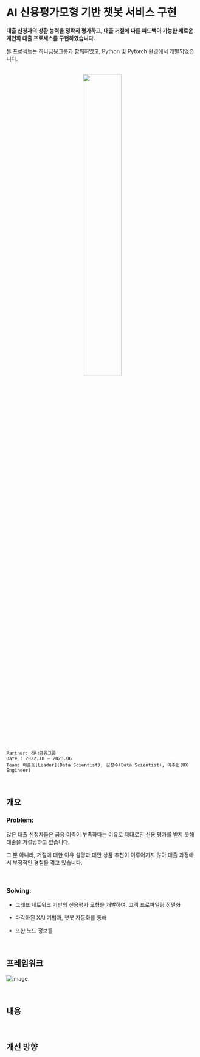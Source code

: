 # AI 신용평가모형 기반 챗봇 서비스 구현
**대출 신청자의 상환 능력을 정확히 평가하고, 대출 거절에 따른 피드백이 가능한 새로운 개인화 대출 프로세스를 구현하였습니다.**

본 프로젝트는 하나금융그룹과 함께하였고, Python 및 Pytorch 환경에서 개발되었습니다.

</br>

<div align="center">
    <img src="https://github.com/juunho/Completed_Projects/assets/81394769/3f73d167-d45c-489f-af4b-34932d02f8f7" width="45%">
</div>

~~~
Partner: 하나금융그룹
Date : 2022.10 ~ 2023.06
Team: 배준호[Leader](Data Scientist), 김성수(Data Scientist), 이주현(UX Engineer)
~~~

</br>


## 개요
### Problem:

많은 대출 신청자들은 금융 이력이 부족하다는 이유로 제대로된 신용 평가를 받지 못해 대출을 거절당하고 있습니다. </br>

그 뿐 아니라, 거절에 대한 이유 설명과 대안 상품 추천이 이루어지지 않아 대출 과정에서 부정적인 경험을 겪고 있습니다.

</br>

### Solving:
- 그래프 네트워크 기반의 신용평가 모형을 개발하여, 고객 프로파일링 정밀화

- 다각화된 XAI 기법과, 챗봇 자동화를 통해 

- 또한 노드 정보를 

</br>




## 프레임워크
![image](https://github.com/juunho/Completed_Projects/assets/81394769/7a3eca65-8e01-4f73-8195-f30777ad43e2)

</br>

## 내용


</br>

## 개선 방향
